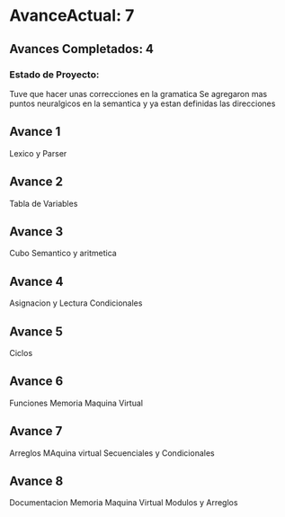 # AvanceActual: 7

## Avances Completados: 4

### Estado de Proyecto:

Tuve que hacer unas correcciones en la gramatica
Se agregaron mas puntos neuralgicos en la semantica
y ya estan definidas las direcciones

## Avance 1

Lexico y Parser

## Avance 2

Tabla de Variables

## Avance 3

Cubo Semantico y aritmetica

## Avance 4

Asignacion y Lectura
Condicionales

## Avance 5

Ciclos

## Avance 6

Funciones
Memoria Maquina Virtual

## Avance 7

Arreglos
MAquina virtual Secuenciales y Condicionales

## Avance 8

Documentacion
Memoria Maquina Virtual Modulos y Arreglos
